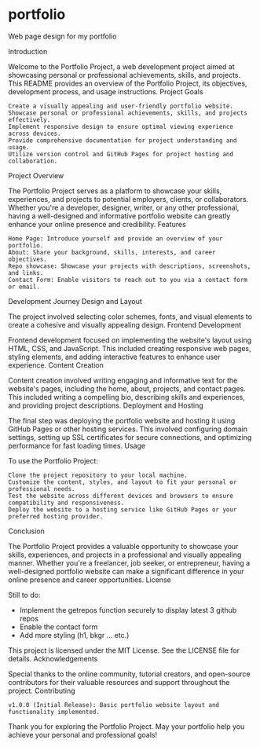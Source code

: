 # portfolio
Web page design for my portfolio

Introduction

Welcome to the Portfolio Project, a web development project aimed at showcasing personal or professional achievements, skills, and projects. This README provides an overview of the Portfolio Project, its objectives, development process, and usage instructions.
Project Goals

    Create a visually appealing and user-friendly portfolio website.
    Showcase personal or professional achievements, skills, and projects effectively.
    Implement responsive design to ensure optimal viewing experience across devices.
    Provide comprehensive documentation for project understanding and usage.
    Utilize version control and GitHub Pages for project hosting and collaboration.

Project Overview

The Portfolio Project serves as a platform to showcase your skills, experiences, and projects to potential employers, clients, or collaborators. Whether you're a developer, designer, writer, or any other professional, having a well-designed and informative portfolio website can greatly enhance your online presence and credibility.
Features

    Home Page: Introduce yourself and provide an overview of your portfolio.
    About: Share your background, skills, interests, and career objectives.
    Repo showcase: Showcase your projects with descriptions, screenshots, and links.
    Contact Form: Enable visitors to reach out to you via a contact form or email.

Development Journey
Design and Layout

The project involved selecting color schemes, fonts, and visual elements to create a cohesive and visually appealing design.
Frontend Development

Frontend development focused on implementing the website's layout using HTML, CSS, and JavaScript. This included creating responsive web pages, styling elements, and adding interactive features to enhance user experience.
Content Creation

Content creation involved writing engaging and informative text for the website's pages, including the home, about, projects, and contact pages. This included writing a compelling bio, describing skills and experiences, and providing project descriptions.
Deployment and Hosting

The final step was deploying the portfolio website and hosting it using GitHub Pages or other hosting services. This involved configuring domain settings, setting up SSL certificates for secure connections, and optimizing performance for fast loading times.
Usage

To use the Portfolio Project:

    Clone the project repository to your local machine.
    Customize the content, styles, and layout to fit your personal or professional needs.
    Test the website across different devices and browsers to ensure compatibility and responsiveness.
    Deploy the website to a hosting service like GitHub Pages or your preferred hosting provider.

Conclusion

The Portfolio Project provides a valuable opportunity to showcase your skills, experiences, and projects in a professional and visually appealing manner. Whether you're a freelancer, job seeker, or entrepreneur, having a well-designed portfolio website can make a significant difference in your online presence and career opportunities.
License

Still to do:
- Implement the getrepos function securely to display latest 3 github repos
- Enable the contact form
- Add more styling (h1, bkgr ... etc.)

This project is licensed under the MIT License. See the LICENSE file for details.
Acknowledgements

Special thanks to the online community, tutorial creators, and open-source contributors for their valuable resources and support throughout the project.
Contributing

    v1.0.0 (Initial Release): Basic portfolio website layout and functionality implemented.

Thank you for exploring the Portfolio Project. May your portfolio help you achieve your personal and professional goals!

